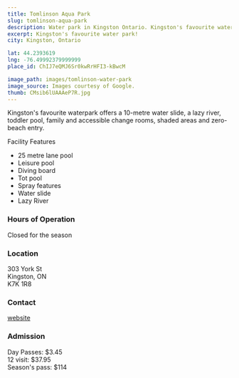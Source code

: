 ```yaml
---
title: Tomlinson Aqua Park
slug: tomlinson-aqua-park
description: Water park in Kingston Ontario. Kingston's favourite water park!
excerpt: Kingston's favourite water park!
city: Kingston, Ontario

lat: 44.2393619
lng: -76.49992379999999
place_id: ChIJ7eQMJ6Sr0kwRrHFI3-kBwcM

image_path: images/tomlinson-water-park
image_source: Images courtesy of Google.
thumb: CMsib6lUAAAeP7R.jpg
---
```


Kingston's favourite waterpark offers a 10-metre water slide, a lazy river, toddler pool, family and accessible change rooms, shaded areas and zero-beach entry.

Facility Features

- 25 metre lane pool  
- Leisure pool  
- Diving board  
- Tot pool  
- Spray features  
- Water slide  
- Lazy River  

### Hours of Operation
Closed for the season

### Location
303 York St  
Kingston, ON  
K7K 1R8  

### Contact
[website](https://www.cityofkingston.ca/residents/recreation/facilities/aquatic-facilities/outdoor-aquatic-centre)

### Admission 
Day Passes: $3.45  
12 visit: $37.95  
Season's pass: $114  



